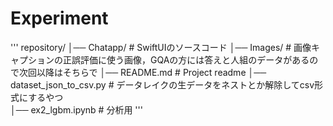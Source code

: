 # Experiment
'''
repository/
│── Chatapp/            # SwiftUIのソースコード
│── Images/           # 画像キャプションの正誤評価に使う画像，GQAの方には答えと人組のデータがあるので次回以降はそちらで
│── README.md       # Project readme
│── dataset_json_to_csv.py   # データレイクの生データをネストとか解除してcsv形式にするやつ  
│── ex2_lgbm.ipynb       # 分析用
'''
